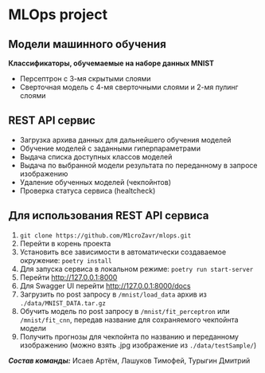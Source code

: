 # MLOps project

## Модели машинного обучения
**Классификаторы, обучемаемые на наборе данных MNIST**
* Персептрон с 3-мя скрытыми слоями
* Сверточная модель с 4-мя сверточными слоями и 2-мя пулинг слоями

## REST API сервис
* Загрузка архива данных для дальнейшего обучения моделей
* Обучение моделей с заданными гиперпараметрами
* Выдача списка доступных классов моделей
* Выдача по выбранной модели результата по переданному в запросе изображению
* Удаление обученных моделей (чекпойнтов)
* Проверка статуса сервиса (healtcheck)

## Для использования REST API сервиса
1. `git clone https://github.com/M1croZavr/mlops.git`
2. Перейти в корень проекта
3. Установить все зависимости в автоматически создаваемое окружение: `poetry install`
4. Для запуска сервиса в локальном режиме: `poetry run start-server`
5. Перейти http://127.0.0.1:8000
6. Для Swagger UI перейти http://127.0.0.1:8000/docs
7. Загрузить по post запросу в `/mnist/load_data` архив из `./data/MNIST_DATA.tar.gz`
8. Обучить модель по post запросу в `/mnist/fit_perceptron` или `/mnist/fit_cnn`, передав название для сохраняемого чекпойнта модели
9. Получить прогнозы для чекпойнта по названию и переданному изображению (можно взять .jpg изображение из `./data/testSample/`)


___Состав команды:___ Исаев Артём, Лашуков Тимофей, Турыгин Дмитрий
